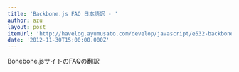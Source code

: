 ```yaml
---
title: 'Backbone.js FAQ 日本語訳 - '
author: azu
layout: post
itemUrl: 'http://havelog.ayumusato.com/develop/javascript/e532-backbone_faq_translate.html'
date: '2012-11-30T15:00:00.000Z'
---
```

Bonebone.jsサイトのFAQの翻訳
